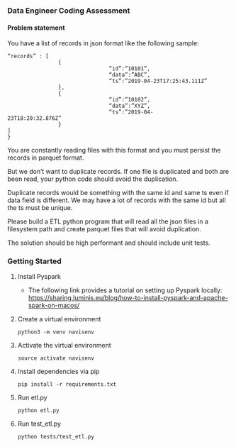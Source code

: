 ### Data Engineer Coding Assessment

#### Problem statement 
You have a list of records in json format like the following sample:
    
```{
“records” : [
                {
                                “id”:”10101”,
                                “data”:”ABC”,
                                “ts”:”2019-04-23T17:25:43.111Z”
                },
                {
                                “id”:”10102”,
                                “data”:”XYZ”,
                                “ts”:”2019-04-23T18:20:32.876Z”                            
                }
]
}
```


You are constantly reading files with this format and you must persist the records in parquet format.

But we don’t want to duplicate records. If one file is duplicated and both are been read, your python code should avoid the duplication. 

Duplicate records would be something with the same id and same ts even if data field is different. We may have a lot of records with the same id but all the ts must be unique.

Please build a ETL python program that will read all the json files in a filesystem path and create parquet files that will avoid duplication.

The solution should be high performant and should include unit tests.

### Getting Started 
1. Install Pyspark
    * The following link provides a tutorial on setting up Pyspark locally: https://sharing.luminis.eu/blog/how-to-install-pyspark-and-apache-spark-on-macos/

2. Create a virtual environment 

    ```python3 -m venv navisenv```
3. Activate the virtual environment

    ```source activate navisenv```
    
4. Install dependencies via pip 

    ```pip install -r requirements.txt```
    
5. Run etl.py

    ```python etl.py```
6. Run test_etl.py

    ```python tests/test_etl.py```
 


